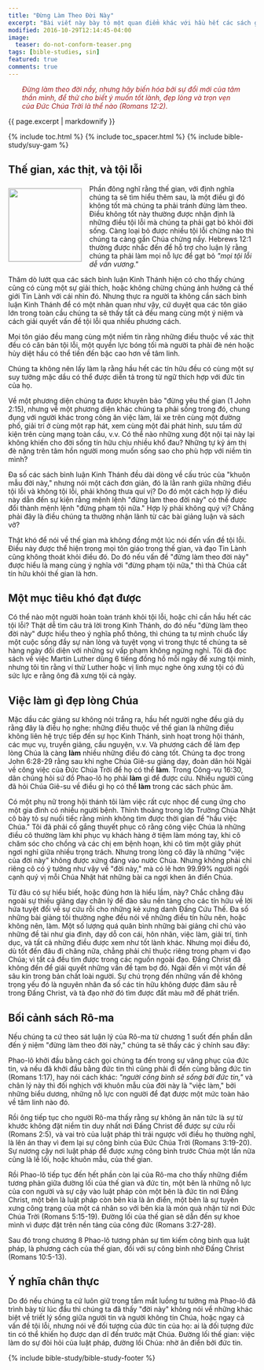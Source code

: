 ```yaml
---
title: "Đừng Làm Theo Đời Này"
excerpt: "Bài viết này bày tỏ một quan điểm khác với hầu hết các sách giải kinh và giảng luận khắp nơi rằng chủ đề này mang một ý nghĩa khác với các quan điểm phổ thông."
modified: 2016-10-29T12:14:45-04:00
image: 
  teaser: do-not-conform-teaser.png
tags: [bible-studies, sin]
featured: true
comments: true
---
```


<p style="padding-left: 2.0em; padding-right: 2.0em; font-style: italic; color: #9d1f20;">Ðừng làm theo đời nầy, nhưng hãy biến hóa bởi sự đổi mới của tâm thần mình, để thử cho biết ý muốn tốt lành, đẹp lòng và trọn vẹn của Ðức Chúa Trời là thể nào (Romans 12:2).</p>

{{ page.excerpt | markdownify }}

{% include toc.html %}
{% include toc_spacer.html %}
{% include bible-study/suy-gam %}

## Thế gian, xác thịt, và tội lỗi

<img alt src="{{ site.url }}/assets/images/do-not-conform-teaser.png" style="border: 1px solid #cccccc; margin: 7px 15px 0px 0px; max-width: 100%; height: 148px; padding: 0px; float: left;">

Phần đông nghĩ rằng thế gian, với định nghĩa chúng ta sẽ tìm hiểu thêm sau, là một điều gì đó không tốt mà chúng ta phải tránh đừng làm theo. Điều không tốt này thường được nhận định là những điều tội lỗi mà chúng ta phải gạt bỏ khỏi đời sống. Càng loại bỏ được nhiều tội lỗi chừng nào thì chúng ta càng gần Chúa chừng nấy. Hebrews 12:1 thường được nhắc đến để hỗ trợ cho luận lý rằng chúng ta phải làm mọi nỗ lực để gạt bỏ <em>"mọi tội lỗi dễ vấn vương."</em>

Thăm dò lướt qua các sách bình luận Kinh Thánh hiện có cho thấy chúng cũng có cùng một sự giải thích, hoặc không chừng chúng ảnh hưởng cả thế giới Tin Lành với cái nhìn đó. Nhưng thực ra người ta không cần sách bình luận Kinh Thánh để có một nhãn quan như vậy, cứ duyệt qua các tôn giáo lớn trong toàn cầu chúng ta sẽ thấy tất cả đều mang cùng một ý niệm và cách giải quyết vấn đề tội lỗi qua nhiều phương cách.

Mọi tôn giáo đều mang cùng một niềm tin rằng những điều thuộc về xác thịt đều có căn bản tội lỗi, một quyền lực bóng tối mà người ta phải đè nén hoặc hủy diệt hầu có thể tiến đến bậc cao hơn về tâm linh.

Chúng ta không nên lấy làm lạ rằng hầu hết các tín hữu đều có cùng một sự suy tưởng mặc dầu có thể được diễn tả trong từ ngữ thích hợp với đức tin của họ.

Về một phương diện chúng ta được khuyên bảo "đừng yêu thế gian (1 John 2:15), nhưng về một phương diện khác chúng ta phải sống trong đó, chung đụng với người khác trong công ăn việc làm, lái xe trên cùng một đường phố, giải trí ở cùng một rạp hát, xem cùng một đài phát hình, sưu tầm dữ kiện trên cùng mạng toàn cầu, v.v. Có thể nào những xung đột nội tại này lại không khiến cho đời sống tín hữu chịu nhiều khổ đau? Những tự kỷ ám thị đè nặng trên tâm hồn người mong muốn sống sao cho phù hợp với niềm tin mình?

Đa số các sách bình luận Kinh Thánh đều dài dòng về cấu trúc của "khuôn mẫu đời này," nhưng nói một cách đơn giản, đó là lằn ranh giữa những điều tội lỗi và không tội lỗi, phải không thưa quí vị? Do đó một cách hợp lý điều này dẫn đến sự kiện rằng mệnh lệnh "đừng làm theo đời này" có thể được đổi thành mệnh lệnh "đừng phạm tội nữa." Hợp lý phải không quý vị? Chẳng phải đây là điều chúng ta thường nhận lãnh từ các bài giảng luận và sách vở?

Thật khó để nói về thế gian mà không đồng một lúc nói đến vấn đề tội lỗi. Điều này được thể hiện trong mọi tôn giáo trong thế gian, và đạo Tin Lành cũng không thoát khỏi điều đó. Do đó nếu vấn đề "đừng làm theo đời này" được hiểu là mang cùng ý nghĩa với "đừng phạm tội nữa," thì thà Chúa cất tín hữu khỏi thế gian là hơn.

## Một mục tiêu khó đạt được

Có thể nào một người hoàn toàn tránh khỏi tội lỗi, hoặc chỉ cần hầu hết các tội lỗi? Thật dễ tìm câu trả lời trong Kinh Thánh, do đó nếu "đừng làm theo đời này" được hiểu theo ý nghĩa phổ thông, thì chúng ta tự mình chuốc lấy một cuộc sống đầy sự nản lòng và tuyệt vọng vì trong thực tế chúng ta sẽ hàng ngày đối diện với những sự vấp phạm không ngừng nghỉ. Tôi đã đọc sách về việc Martin Luther dùng 6 tiếng đồng hồ mỗi ngày để xưng tội mình, nhưng tôi tin rằng ví thử Luther hoặc vị linh mục nghe ông xưng tội có đủ sức lực e rằng ông đã xưng tội cả ngày.

## Việc làm gì đẹp lòng Chúa

Mặc dầu các giảng sư không nói trắng ra, hầu hết người nghe đều giả dụ rằng đây là điều họ nghe: những điều thuộc về thế gian là những điều không liên hệ trực tiếp đến sự học Kinh Thánh, sinh hoạt trong hội thánh, các mục vụ, truyền giảng, cầu nguyện, v.v. Và phương cách để làm đẹp lòng Chúa là càng <strong>làm</strong> nhiều những điều đó càng tốt. Chúng ta đọc trong John 6:28-29 rằng sau khi nghe Chúa Giê-su giảng dạy, đoàn dân hỏi Ngài về công việc của Đức Chúa Trời để họ có thể <strong>làm</strong>. Trong Công-vụ 16:30, dân chúng hỏi sứ đồ Phao-lô họ phải <strong>làm</strong> gì để được cứu. Nhiều người cũng đã hỏi Chúa Giê-su về điều gì họ có thể <strong>làm</strong> trong các sách phúc âm.

Có một phụ nữ trong hội thánh tôi làm việc rất cực nhọc để cung ứng cho một gia đình có nhiều người bệnh. Thỉnh thoảng trong lớp Trường Chúa Nhật cô bày tỏ sự nuối tiếc rằng mình không tìm được thời gian để "hầu việc Chúa." Tôi đã phải cố gắng thuyết phục cô rằng công việc Chúa là những điều cô thường làm khi phục vụ khách hàng ở tiệm làm móng tay, khi cô chăm sóc cho chồng và các chị em bệnh hoạn, khi cô tìm một giây phút ngơi nghỉ giữa nhiều trọng trách. Nhưng trong lòng cô đây là những "việc của đời này" không được xứng đáng vào nước Chúa. Nhưng không phải chỉ riêng cô có ý tưởng như vậy về "đời này," mà có lẽ hơn 99.99% người ngồi cạnh quý vị mỗi Chúa Nhật hát những bài ca ngợi khen ân điển Chúa.

Từ đâu có sự hiểu biết, hoặc đúng hơn là hiểu lầm, này? Chắc chẳng đâu ngoài sự thiếu giảng dạy chân lý để đào sâu nền tảng cho các tín hữu về lời hứa tuyệt đối về sự cứu rỗi cho những kẻ xưng danh Đấng Cứu Thế. Đa số những bài giảng tôi thường nghe đều nói về những điều tín hữu nên, hoặc không nên, làm. Một số lượng quá quân bình những bài giảng chỉ chú vào những đề tài như gia đình, dạy dỗ con cái, hôn nhân, việc làm, giải trí, tình dục, và tất cả những điều được xem như tốt lành khác. Nhưng mọi điều đó, dù tốt đến đâu đi chăng nữa, chẳng phải chỉ thuộc riêng trong phạm vi đạo Chúa; vì tất cả đều tìm được trong các nguồn ngoài đạo. Đấng Christ đã không đến để giái quyết những vấn đề tạm bợ đó. Ngài đến vì một vấn đề sâu kín trong bản chất loài người. Sự chú trọng đến những vấn đề không trọng yếu đó là nguyên nhân đa số các tín hữu không được đâm sâu rễ trong Đấng Christ, và tà đạo nhờ đó tìm được đất màu mỡ để phát triển.

## Bối cảnh sách Rô-ma

Nếu chúng ta cứ theo sát luận lý của Rô-ma từ chương 1 suốt đến phần dẫn đến ý niệm "đừng làm theo đời này," chúng ta sẽ thấy các ý chính sau đây:

Phao-lô khởi đầu bằng cách gọi chúng ta đến trong sự vâng phục của đức tin, và nếu đã khởi đầu bằng đức tin thì cũng phải đi đến cùng bằng đức tin (Romans 1:17), hay nói cách khác: <em>"người công bình sẽ sống bởi đức tin,"</em> và chân lý này thì đối nghịch với khuôn mẫu của đời này là "việc làm," bởi những biểu dương, những nỗ lực con người để đạt được một mức toàn hảo về tâm linh nào đó.

Rồi ông tiếp tục cho người Rô-ma thấy rằng sự không ăn năn tức là sự từ khước không đặt niềm tin duy nhất nơi Đấng Christ để được sự cứu rỗi (Romans 2:5), và vai trò của luật pháp thì trái ngược với điều họ thường nghĩ, là lên án thay vì đem lại sự công bình của Đức Chúa Trời (Romans 3:19-20). Sự nương cậy nơi luật pháp để được xưng công bình trước Chúa một lần nữa cũng là lề lối, hoặc khuôn mẫu, của thế gian.

Rồi Phao-lô tiếp tục đến hết phần còn lại của Rô-ma cho thấy những điểm tương phản giữa đường lối của thế gian và đức tin, một bên là những nỗ lực của con người và sự cậy vào luật pháp còn một bên là đức tin nơi Đấng Christ, một bên là luật pháp còn bên kia là ân điển, một bên là sự tuyên xưng công trạng của một cá nhân so với bên kia là món quà nhận từ nơi Đức Chúa Trời (Romans 5:15-19). Đường lối của thế gian sẽ dẫn đến sự khoe mình vì được đặt trên nền tảng của công đức (Romans 3:27-28).

Sau đó trong chương 8 Phao-lô tương phản sự tìm kiếm công bình qua luật pháp, là phương cách của thế gian, đối với sự công bình nhờ Đấng Christ (Romans 10:5-13).

## Ý nghĩa chân thực

Do đó nếu chúng ta cứ luôn giữ trong tầm mắt luồng tư tưởng mà Phao-lô đã trình bày từ lúc đầu thì chúng ta đã thấy "đời này" không nói về những khác biệt về triết lý sống giữa người tin và người không tin Chúa, hoặc ngay cả vấn đề tội lỗi, nhưng nói về đối tượng của đức tin của họ: ai là đối tượng đức tin có thể khiến họ được dạn dĩ đến trước mặt Chúa. Đường lối thế gian: việc làm do sự đòi hỏi của luật pháp, đường lối Chúa: nhờ ân điển bởi đức tin.

{% include bible-study/bible-study-footer %}
